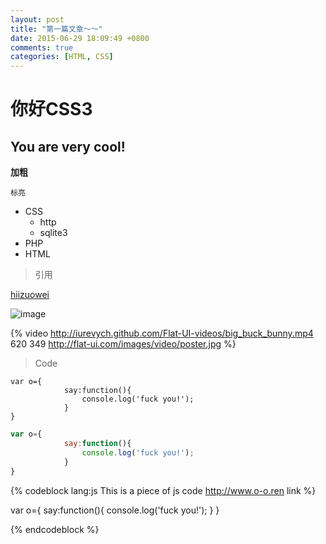 ```yaml
---
layout: post
title: "第一篇文章～～"
date: 2015-06-29 18:09:49 +0800
comments: true
categories: [HTML, CSS]
---
```


# 你好CSS3
## You are very cool!

**加粗**

`标亮`

- CSS
    - http
    - sqlite3 
- PHP
- HTML

> 引用

[hiizuowei](https://githup.com/hiizuowei)

![image](http://www.o-o.ren/img/Lemon.png)

{% video http://iurevych.github.com/Flat-UI-videos/big_buck_bunny.mp4 620 349 http://flat-ui.com/images/video/poster.jpg %}

> Code
```
var o={
            say:function(){
                console.log('fuck you!');
            }
}
```

```js This is a piece of js code http://www.o-o.ren link
var o={
            say:function(){
                console.log('fuck you!');
            }
}
```

{% codeblock lang:js  This is a piece of js code http://www.o-o.ren link %}

    
var o={
            say:function(){
                console.log('fuck you!');
            }
}



{% endcodeblock %}
